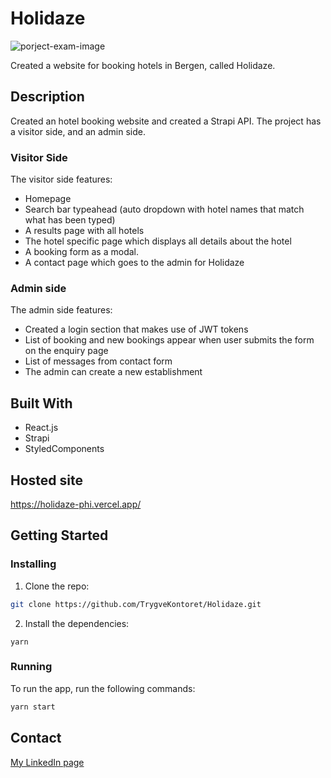 # Holidaze

![porject-exam-image](https://user-images.githubusercontent.com/69842793/173430709-e2789fad-98b0-49e5-bc8f-c9286bc51b3e.png)


Created a website for booking hotels in Bergen, called Holidaze.

## Description

Created an hotel booking website and created a Strapi API.
The project has a visitor side, and an admin side.

### Visitor Side
The visitor side features:

- Homepage
- Search bar typeahead (auto dropdown with hotel names that match what has been typed)
- A results page with all hotels
- The hotel specific page which displays all details about the hotel
- A booking form as a modal.
- A contact page which goes to the admin for Holidaze

### Admin side
The admin side features:

- Created a login section that makes use of JWT tokens
- List of booking and new bookings appear when user submits the form on the enquiry page
- List of messages from contact form
- The admin can create a new establishment


## Built With

- React.js
- Strapi
- StyledComponents

## Hosted site

https://holidaze-phi.vercel.app/

## Getting Started

### Installing

1. Clone the repo:

```bash
git clone https://github.com/TrygveKontoret/Holidaze.git
```

2. Install the dependencies:

```
yarn
```

### Running


To run the app, run the following commands:

```bash
yarn start
```

## Contact


[My LinkedIn page](https://www.linkedin.com/in/trygve-grant-53251b214/)
